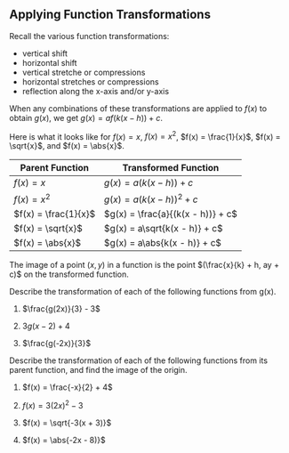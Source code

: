 Applying Function Transformations
-------

Recall the various function transformations:

* vertical shift
* horizontal shift
* vertical stretche or compressions
* horizontal stretches or compressions
* reflection along the x-axis and/or y-axis

When any combinations of these transformations are applied to $f(x)$ to obtain $g(x)$, we get $g(x) = af(k(x - h)) + c$.


Here is what it looks like for $f(x) = x$, $f(x) = x^2$, $f(x) = \frac{1}{x}$, $f(x) = \sqrt{x}$, and $f(x) = \abs{x}$.

| Parent Function | Transformed Function |
| --- | --- |
| $f(x) = x$ | $g(x) = a(k(x - h)) + c$ |
| $f(x) = x^2$ | $g(x) = a(k(x - h))^2 + c$ |
| $f(x) = \frac{1}{x}$ | $g(x) = \frac{a}{(k(x - h))} + c$ |
| $f(x) = \sqrt{x}$ | $g(x) = a\sqrt{k(x - h)} + c$ |
| $f(x) = \abs{x}$ | $g(x) = a\abs{k(x - h)} + c$ |

The image of a point $(x, y)$ in a function is the point $(\frac{x}{k} + h, ay + c)$ on the transformed function.


Describe the transformation of each of the following functions from g(x).

1. $\frac{g(2x)}{3} - 3$

2. $3g(x - 2) + 4$

3. $\frac{g(-2x)}{3}$


Describe the transformation of each of the following functions from its parent function, and find the image of the origin.

1. $f(x) = \frac{-x}{2} + 4$

2. $f(x) = 3(2x)^2 - 3$

3. $f(x) = \sqrt{-3(x + 3)}$

4. $f(x) = \abs{-2x - 8)}$

